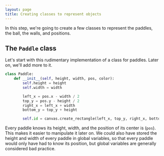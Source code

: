 ```yaml
---
layout: page
title: Creating classes to represent objects
---
```


In this step, we're going to create a few classes to represent the paddles, the ball, the walls, and positions.

## The `Paddle` class

Let's start with this rudimentary implementation of a class for paddles. Later on, we'll add more to it.

```python
class Paddle:
    def __init__(self, height, width, pos, color):
        self.height = height
        self.width = width

        left_x = pos.x - width / 2
        top_y = pos.y - height / 2
        right_x = left_x + width
        bottom_y = top_y + height

        self.id = canvas.create_rectangle(left_x, top_y, right_x, bottom_y, fill=color)
```

Every paddle knows its height, width, and the position of its center is (`pos`). This makes it easier to manipulate it later on. We could also have stored the height and width of every paddle in global variables, so that every paddle would only have had to know its position, but global variables are generally considered bad practice.


